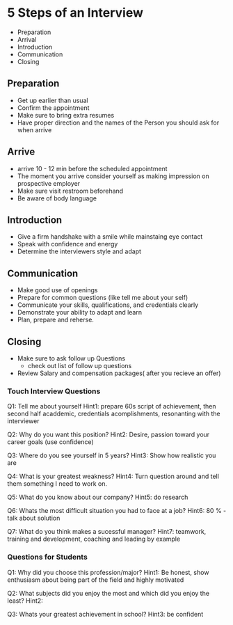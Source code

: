 # 5 Steps of an Interview
* Preparation
* Arrival
* Introduction
* Communication
* Closing



## Preparation
* Get up earlier than usual
* Confirm the appointment
* Make sure to bring extra resumes
* Have proper direction and the names of the Person you should ask for when arrive

## Arrive
* arrive 10 - 12 min before the scheduled appointment
* The moment you arrive consider yourself as making impression on prospective
employer
* Make sure visit restroom beforehand
* Be aware of body language

## Introduction
* Give a firm handshake with a smile while mainstaing eye contact
* Speak with confidence and energy
* Determine the interviewers style and adapt

## Communication
* Make good use of openings
* Prepare for common questions (like tell me about your self)
* Communicate your skills, qualifications, and credentials clearly
* Demonstrate your ability to adapt and learn
* Plan, prepare and reherse.

## Closing
* Make sure to ask follow up Questions
	* check out list of follow up questions
* Review Salary and compensation packages( after you recieve an offer)

### Touch Interview Questions
Q1: Tell me about yourself
Hint1: prepare 60s script of achievement, then second half acaddemic,
credentials acomplishments, resonanting with the interviewer

Q2: Why do you want this position?
Hint2: Desire, passion toward your career goals (use confidence)


Q3: Where do you see yourself in 5 years?
Hint3: Show how realistic you are


Q4: What is your greatest weakness?
Hint4: Turn question around and tell them something I need to work on.


Q5: What do you know about our company?
Hint5: do research


Q6: Whats the most difficult situation you had to face at a job?
Hint6: 80 % - talk about solution


Q7: What do you think makes a sucessful manager?
Hint7: teamwork, training and development, coaching and leading by example

### Questions for Students

Q1: Why did you choose this profession/major?
Hint1: Be honest, show enthusiasm about being part of the field and highly
motivated

Q2: What subjects did you enjoy the most and which did you enjoy the least?
Hint2: 


Q3: Whats your greatest achievement in school?
Hint3: be confident




